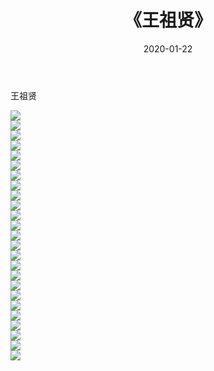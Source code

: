 ﻿---
layout: post
title:  《王祖贤》
date:   2020-01-22
img: http://pic.660000.xyz/1:/壁纸/明星魅力/华人明星/王祖贤/000.jpg
categories: [美女, 清纯, 唯美]
---

王祖贤

 ![](http://pic.660000.xyz/1:/壁纸/明星魅力/华人明星/王祖贤/001.jpg) <br>![](http://pic.660000.xyz/1:/壁纸/明星魅力/华人明星/王祖贤/002.jpg) <br>![](http://pic.660000.xyz/1:/壁纸/明星魅力/华人明星/王祖贤/003.jpg) <br>![](http://pic.660000.xyz/1:/壁纸/明星魅力/华人明星/王祖贤/004.jpg) <br>![](http://pic.660000.xyz/1:/壁纸/明星魅力/华人明星/王祖贤/005.jpg) <br>![](http://pic.660000.xyz/1:/壁纸/明星魅力/华人明星/王祖贤/006.jpg) <br>![](http://pic.660000.xyz/1:/壁纸/明星魅力/华人明星/王祖贤/007.jpg) <br>![](http://pic.660000.xyz/1:/壁纸/明星魅力/华人明星/王祖贤/008.jpg) <br>![](http://pic.660000.xyz/1:/壁纸/明星魅力/华人明星/王祖贤/009.jpg) <br>![](http://pic.660000.xyz/1:/壁纸/明星魅力/华人明星/王祖贤/010.jpg) <br>![](http://pic.660000.xyz/1:/壁纸/明星魅力/华人明星/王祖贤/011.jpg) <br>![](http://pic.660000.xyz/1:/壁纸/明星魅力/华人明星/王祖贤/012.jpg) <br>![](http://pic.660000.xyz/1:/壁纸/明星魅力/华人明星/王祖贤/013.jpg) <br>![](http://pic.660000.xyz/1:/壁纸/明星魅力/华人明星/王祖贤/014.jpg) <br>![](http://pic.660000.xyz/1:/壁纸/明星魅力/华人明星/王祖贤/015.jpg) <br>![](http://pic.660000.xyz/1:/壁纸/明星魅力/华人明星/王祖贤/016.jpg) <br>![](http://pic.660000.xyz/1:/壁纸/明星魅力/华人明星/王祖贤/017.jpg) <br>![](http://pic.660000.xyz/1:/壁纸/明星魅力/华人明星/王祖贤/018.jpg) <br>![](http://pic.660000.xyz/1:/壁纸/明星魅力/华人明星/王祖贤/019.jpg) <br>![](http://pic.660000.xyz/1:/壁纸/明星魅力/华人明星/王祖贤/020.jpg) <br>![](http://pic.660000.xyz/1:/壁纸/明星魅力/华人明星/王祖贤/021.jpg) <br>![](http://pic.660000.xyz/1:/壁纸/明星魅力/华人明星/王祖贤/022.jpg) <br>![](http://pic.660000.xyz/1:/壁纸/明星魅力/华人明星/王祖贤/023.jpg) <br>![](http://pic.660000.xyz/1:/壁纸/明星魅力/华人明星/王祖贤/024.jpg) <br>![](http://pic.660000.xyz/1:/壁纸/明星魅力/华人明星/王祖贤/025.jpg) <br>